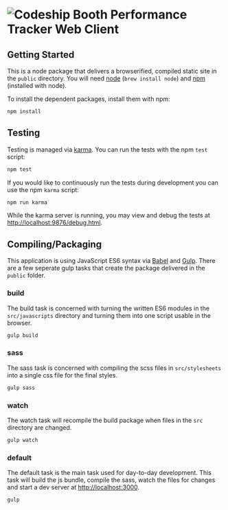 ![Codeship](https://codeship.com/projects/63086b30-4e90-0133-ffba-4eb3392aeb40/status?branch=master)
Booth Performance Tracker Web Client
====================================

Getting Started
---------------

This is a node package that delivers a browserified, compiled static site in the `public` directory. You will need [node](https://nodejs.org/en/) (`brew install node`) and [npm](https://www.npmjs.com/) (installed with node).

To install the dependent packages, install them with npm:

```sh
npm install
```

Testing
-------

Testing is managed via [karma](http://karma-runner.github.io/0.13/index.html). You can run the tests with the npm `test` script:

```sh
npm test
```

If you would like to continuously run the tests during development you can use the npm `karma` script:

```sh
npm run karma
```

While the karma server is running, you may view and debug the tests at [http://localhost:9876/debug.html](http://localhost:9876/debug.html).

Compiling/Packaging
-------------------

This application is using JavaScript ES6 syntax via [Babel](https://babeljs.io/) and [Gulp](http://gulpjs.com/). There are a few seperate gulp tasks that create the package delivered in the `public` folder.

### build

The build task is concerned with turning the written ES6 modules in the `src/javascripts` directory and turning them into one script usable in the browser.

```sh
gulp build
```

### sass

The sass task is concerned with compiling the scss files in `src/stylesheets` into a single css file for the final styles.

```sh
gulp sass
```

### watch

The watch task will recompile the build package when files in the `src` directory are changed.

```sh
gulp watch
```

### default

The default task is the main task used for day-to-day development. This task will build the js bundle, compile the sass, watch the files for changes and start a dev server at [http://localhost:3000](http://localhost:3000).

```sh
gulp
```
